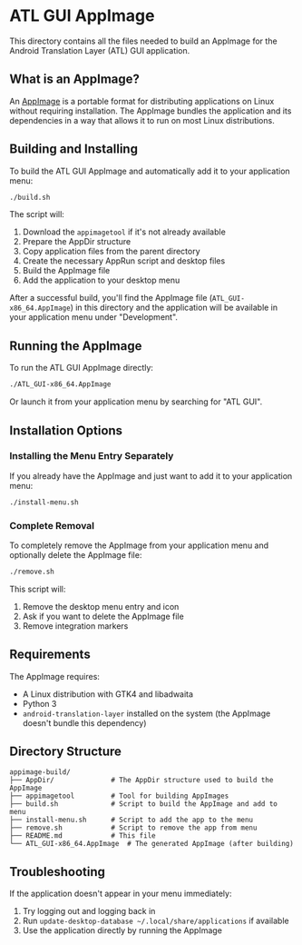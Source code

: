 # ATL GUI AppImage

This directory contains all the files needed to build an AppImage for the Android Translation Layer (ATL) GUI application.

## What is an AppImage?

An [AppImage](https://appimage.org/) is a portable format for distributing applications on Linux without requiring installation. The AppImage bundles the application and its dependencies in a way that allows it to run on most Linux distributions.

## Building and Installing

To build the ATL GUI AppImage and automatically add it to your application menu:

```bash
./build.sh
```

The script will:
1. Download the `appimagetool` if it's not already available
2. Prepare the AppDir structure
3. Copy application files from the parent directory
4. Create the necessary AppRun script and desktop files
5. Build the AppImage file
6. Add the application to your desktop menu

After a successful build, you'll find the AppImage file (`ATL_GUI-x86_64.AppImage`) in this directory and the application will be available in your application menu under "Development".

## Running the AppImage

To run the ATL GUI AppImage directly:

```bash
./ATL_GUI-x86_64.AppImage
```

Or launch it from your application menu by searching for "ATL GUI".

## Installation Options

### Installing the Menu Entry Separately

If you already have the AppImage and just want to add it to your application menu:

```bash
./install-menu.sh
```

### Complete Removal

To completely remove the AppImage from your application menu and optionally delete the AppImage file:

```bash
./remove.sh
```

This script will:
1. Remove the desktop menu entry and icon
2. Ask if you want to delete the AppImage file
3. Remove integration markers

## Requirements

The AppImage requires:
- A Linux distribution with GTK4 and libadwaita
- Python 3
- `android-translation-layer` installed on the system (the AppImage doesn't bundle this dependency)

## Directory Structure

```
appimage-build/
├── AppDir/              # The AppDir structure used to build the AppImage
├── appimagetool         # Tool for building AppImages
├── build.sh             # Script to build the AppImage and add to menu
├── install-menu.sh      # Script to add the app to the menu
├── remove.sh            # Script to remove the app from menu
├── README.md            # This file
└── ATL_GUI-x86_64.AppImage  # The generated AppImage (after building)
```

## Troubleshooting

If the application doesn't appear in your menu immediately:
1. Try logging out and logging back in
2. Run `update-desktop-database ~/.local/share/applications` if available
3. Use the application directly by running the AppImage 